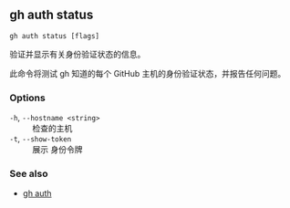 ## gh auth status

```
gh auth status [flags]
```

验证并显示有关身份验证状态的信息。

此命令将测试 gh 知道的每个 GitHub 主机的身份验证状态，并报告任何问题。

### Options

<dl class="flags">
	<dt><code>-h</code>, <code>--hostname &lt;string&gt;</code></dt>
	<dd>检查的主机</dd>


<dt><code>-t</code>, <code>--show-token</code></dt>
<dd>展示 身份令牌</dd>


</dl>

### See also

- [gh auth](./gh_auth.zh.md)
